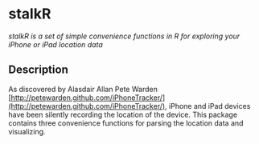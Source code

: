 # stalkR #

*stalkR is a set of simple convenience functions in R for exploring your iPhone or iPad location data*

## Description ##

As discovered by Alasdair Allan Pete Warden [http://petewarden.github.com/iPhoneTracker/](http://petewarden.github.com/iPhoneTracker/), iPhone and iPad devices have been silently recording the location of the device.  This package contains three convenience functions for parsing the location data and visualizing.

